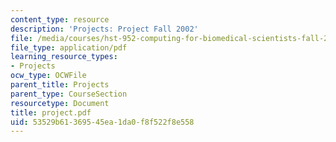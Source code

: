 ```yaml
---
content_type: resource
description: 'Projects: Project Fall 2002'
file: /media/courses/hst-952-computing-for-biomedical-scientists-fall-2002/53529b61369545ea1da0f8f522f8e558_project.pdf
file_type: application/pdf
learning_resource_types:
- Projects
ocw_type: OCWFile
parent_title: Projects
parent_type: CourseSection
resourcetype: Document
title: project.pdf
uid: 53529b61-3695-45ea-1da0-f8f522f8e558
---
```

